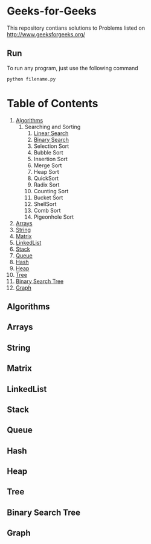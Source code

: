 # Geeks-for-Geeks
This repository contians solutions to Problems listed on http://www.geeksforgeeks.org/

## Run
To run any program, just use the following command
```python
python filename.py
```
# Table of Contents
1. [Algorithms](#algorithms)
    1. Searching and Sorting
        1. [Linear Search](https://github.com/fahadkaleem/Algorithms/blob/master/algorithms/searching/linear_search.py)
        2. [Binary Search](https://github.com/fahadkaleem/Algorithms/blob/master/algorithms/searching/binary_search.py)
        3. Selection Sort
        4. Bubble Sort
        5. Insertion Sort
        6. Merge Sort
        7. Heap Sort
        8. QuickSort
        9. Radix Sort
        10. Counting Sort
        11. Bucket Sort
        12. ShellSort
        13. Comb Sort
        14. Pigeonhole Sort
2. [Arrays](#arrays)
3. [String](#string)
4. [Matrix](#matrix)
5. [LinkedList](#linkedlist)
6. [Stack](#stack)
7. [Queue](#queue)
8. [Hash](#hash)
9. [Heap](#heap)
10. [Tree](#tree)
11. [Binary Search Tree](#binary-search-tree)
12. [Graph](#graph)

## Algorithms

## Arrays

## String

## Matrix

## LinkedList

## Stack

## Queue

## Hash

## Heap

## Tree

## Binary Search Tree

## Graph

